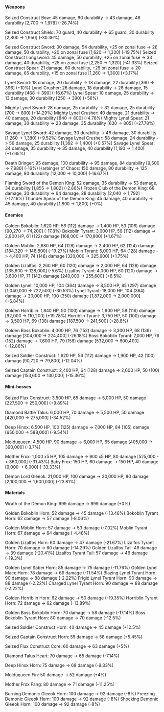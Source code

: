 #### Weapons

Seized Construct Bow: 45 damage, 60 durability -> 43 damage, 46 durability [2,700 -> 1,978] (-26.74%)

Seized Construct Shield: 70 guard, 40 durability -> 65 guard, 30 durability [2,800 -> 1,950] (-30.36%)

Seized Construct Sword: 30 damage, 54 durability, +25 on zonai fuse -> 26 damage, 50 durability, +20 on zonai fuse [1,620 -> 1,300] (-19.75%)
Seized Construct Longsword: 45 damage, 50 durability, +25 on zonai fuse -> 33 damage, 40 durability, +25 on zonai fuse [2,250 -> 1,320] (-41.33%)
Seized Construct Spear: 21 damage, 60 durability, +25 on zonai fuse -> 20 damage, 65 durability, +15 on zonai fuse [1,260 -> 1,300] (+3.17%)

Lynel Sword: 18 damage, 20 durability -> 18 damage, 22 durability [360 -> 396] (+10%)
Lynel Crusher: 26 damage, 18 durability -> 26 damage, 15 durability [468 -> 390] (-16.67%)
Lynel Spear: 10 damage, 25 durability -> 13 damage, 30 durability [250 -> 390] (+56%)

Mighty Lynel Sword: 28 damage, 25 durability -> 32 damage, 25 durability [700 -> 800] (+14.29%)
Mighty Lynel Crusher: 40 damage, 21 durability -> 40 damage, 20 durability [840 -> 800] (-4.76%)
Mighty Lynel Spear: 21 damage, 30 durability -> 23 damage, 35 durability [630 -> 805] (+27.78%)

Savage Lynel Sword: 42 damage, 30 durability -> 46 damage, 30 durability [1,260 -> 1,380] (+9.52%)
Savage Lynel Crusher: 58 damage, 24 durability -> 56 damage, 25 durability [1,392 -> 1,400] (+0.57%)
Savage Lynel Spear: 34 damage, 35 durability -> 35 damage, 40 durability [1,190 -> 1,400] (+17.65%)

Death Bringer: 95 damage, 100 durability -> 95 damage, 84 durability [9,500 -> 7,980] (-16%)
Harbinger of Chaos: 150 damage, 80 durability -> 125 damage, 80 durability [12,000 -> 10,000] (-16.67%)

Flaming Sword of the Demon King: 52 damage, 35 durability -> 53 damage, 34 durability [1,855 -> 1,802] (-2.86%)
Frozen Club of the Demon King: 68 damage, 30 durability -> 64 damage, 28 durability [2,040 -> 1,792] (-12.16%)
Thunder Spear of the Demon King: 45 damage, 40 durability -> 45 damage, 40 durability [1,800 -> 1,800] (+0%)

#### Enemies

Golden Bokoblin: 1,620 HP, 56 (112) damage -> 1,400 HP, 53 (106) damage [90,270 -> 74,200] (-17.8%)
Bokoblin Tyrant: 3,000 HP, 56 (112) damage -> 2,800 HP, 61 (122) damage [168,000 -> 170,800] (+1.67%)

Golden Moblin: 2,880 HP, 64 (128) damage -> 2,400 HP, 62 (124) damage [184,320 -> 148,800] (-19.27%)
Moblin Tyrant: 5,000 HP, 64 (128) damage -> 4,400 HP, 74 (148) damage [320,000 -> 325,600] (+1.75%)

Golden Lizalfos: 2,260 HP, 60 (120) damage -> 2,000 HP, 64 (128) damage [135,600 -> 128,000] (-5.6%)
Lizalfos Tyrant: 4,000 HP, 60 (120) damage -> 3,600 HP, 71 (142) damage [240,000 -> 255,600] (+6.5%)

Golden Lynel: 10,000 HP, 104 (364) damage -> 8,500 HP, 85 (297) damage [1,040,000 -> 722,500] (-30.53%)
Lynel Tyrant: 18,000 HP, 104 (364) damage -> 20,000 HP, 100 (350) damage [1,872,000 -> 2,000,000] (+6.84%)

Golden Horriblin: 1,840 HP, 50 (100) damage -> 1,900 HP, 58 (116) damage [92,000 -> 110,200] (+19.78%)
Horriblin Tyrant: 3,750 HP, 50 (100) damage -> 3,500 HP, 69 (138) damage [187,500 -> 241,500] (+28.8%)

Golden Boss Bokoblin: 4,000 HP, 76 (152) damage -> 3,300 HP, 68 (136) damage [304,000 -> 224,400] (-26.18%)
Boss Bokoblin Tyrant: 7,000 HP, 76 (152) damage -> 7,600 HP, 79 (158) damage [532,000 -> 600,400] (+12.86%)

Seized Soldier Construct: 1,620 HP, 56 (112) damage -> 1,900 HP, 42 (100) damage [90,720 -> 79,800] (-12.04%)

Seized Captain Construct: 2,400 HP, 64 (128) damage -> 2,600 HP, 50 (100) damage [153,600 -> 130,000] (-15.36%)

#### Mini-bosses

Seized Flux Construct: 3,500 HP, 65 damage -> 5,000 HP, 50 damage [227,500 -> 250,000] (+9.89%)

Diamond Battle Talus: 6,000 HP, 70 damage -> 5,500 HP, 50 damage [420,000 -> 275,000] (-34.52%)

Deep Hinox: 6,500 HP, 100 (125) damage -> 7,000 HP, 84 (105) damage [650,000 -> 588,000] (-9.54%)

Molduqueen: 4,500 HP, 90 damage -> 6,000 HP, 65 damage [405,000 -> 390,000] (-3.7%)

Mother Frox: 1,000 x5 HP, 105 damage -> 900 x5 HP, 80 damage [525,000 -> 360,000] (-31.43%)
Baby Frox: 150 HP, 60 damage -> 150 HP, 40 damage [9,000 -> 6,000] (-33.33%)

Demon Lord Gleeok: 21,000 HP, 100 damage -> 20,000 HP, 80 damage [2,100,000 -> 1,600,000] (-23.81%)

#### Materials

Wrath of the Demon King: 999 damage -> 999 damage (+0%)

Golden Bokoblin Horn: 52 damage -> 45 damage (-13.46%)
Bokoblin Tyrant Horn: 62 damage -> 57 damage (-8.06%)

Golden Moblin Horn: 57 damage -> 53 damage (-7.02%)
Moblin Tyrant Horn: 67 damage -> 64 damage (-4.48%)

Golden Lizalfos Horn: 60 damage -> 47 damage (-21.67%)
Lizalfos Tyrant Horn: 70 damage -> 60 damage (-14.29%)
Golden Lizalfos Tail: 49 damage -> 39 damage (-20.41%)
Lizalfos Tyrant Tail: 57 damage -> 46 damage (-19.3%)

Golden Lynel Saber Horn: 85 damage -> 75 damage (-11.76%)
Golden Lynel Mace Horn: 78 damage -> 69 damage (-11.54%)
Blazing Lynel Tyrant Horn: 90 damage -> 88 damage (-2.22%)
Frigid Lynel Tyrant Horn: 90 damage -> 88 damage (-2.22%)
Charged Lynel Tyrant Horn: 90 damage -> 88 damage (-2.22%)

Golden Horriblin Horn: 62 damage -> 50 damage (-19.35%)
Horriblin Tyrant Horn: 72 damage -> 62 damage (-13.89%)

Golden Boss Bokoblin Horn: 70 damage -> 58 damage (-17.14%)
Boss Bokoblin Tyrant Horn: 80 damage -> 70 damage (-12.5%)

Seized Soldier Construct Horn: 40 damage -> 45 damage (+12.5%)

Seized Captain Construct Horn: 55 damage -> 58 damage (+5.45%)

Seized Flux Construct Core: 60 damage -> 63 damage (+5%)

Diamond Talus Heart: 70 damage -> 65 damage (-7.14%)

Deep Hinox Horn: 75 damage -> 68 damage (-9.33%)

Molduqueen Fin: 50 damage -> 52 damage (+4%)

Mother Frox Fang: 80 damage -> 71 damage (-11.25%)

Burning Demonic Gleeok Horn: 100 damage -> 92 damage (-8%)
Freezing Demonic Gleeok Horn: 100 damage -> 92 damage (-8%)
Shocking Demonic Gleeok Horn: 100 damage -> 92 damage (-8%)